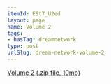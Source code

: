 ```yaml
---
itemId: ESt7_U2ed
layout: page
name: Volume 2
tags:
- hasTag: dreamnetwork
type: post
urlSlug: dream-network-volume-2
---
```

<a href="files/Volume_2.zip" download>Volume 2 (.zip file, 10mb)</a>